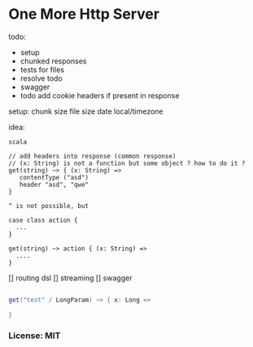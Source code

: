 
# One More Http Server

todo:
* setup
* chunked responses
* tests for files
* resolve todo
* swagger
* todo add cookie headers if present in response

setup: 
    chunk size 
    file size 
    date local/timezone


idea: 
```
scala 

// add headers into response (common response)
// (x: String) is not a function but some object ? how to do it ?
get(string) ~> { (x: String) => 
   contentType ("asd")
   header "asd", "qwe"  
}

^ is not possible, but 

case class action {
  ... 
}

get(string) ~> action { (x: String) => 
  .... 
}

```
  


[] routing dsl
[] streaming 
[] swagger


```scala

get("test" / LongParam) ~> { x: Long =>
  
}


```

### License: MIT

